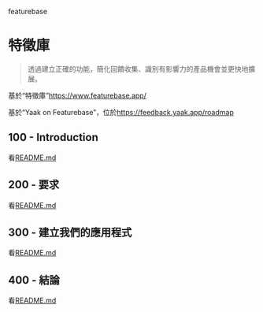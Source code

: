 featurebase

# 特徵庫

> 透過建立正確的功能，簡化回饋收集、識別有影響力的產品機會並更快地擴展。

基於“特徵庫”<https://www.featurebase.app/>

基於“Yaak on Featurebase”，位於<https://feedback.yaak.app/roadmap>

## 100 - Introduction

看[README.md](./100/README.md)

## 200 - 要求

看[README.md](./200/README.md)

## 300 - 建立我們的應用程式

看[README.md](./300/README.md)

## 400 - 結論

看[README.md](./400/README.md)
